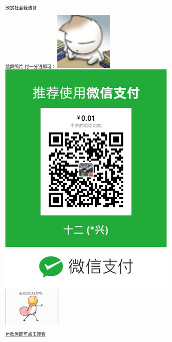 <html>
<meta charset="UTF-8">欣赏社会我涛哥
  
<body>
<p>
跳舞照片  付一分钱即可：    
 <img src="./zhu.gif"  width="165" weight="384"/>  
<img src="./收钱.png"  width="550" weight="1280"/>
  <img src="./555.gif"  width="165" weight="384"/>
 
</p>  
<p><a href="http://lvmaojun.com/huaji/">付款后即可点击观看</a> </p>

</body>
</html>


